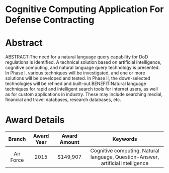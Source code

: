 
Cognitive Computing Application For Defense Contracting
=======================================================

# Abstract


ABSTRACT:The need for a natural language query capability for DoD regulations is identified. A technical solution based on artificial intelligence, cognitive computing, and natural language query technology is presented. In Phase I, various techniques will be investigated, and one or more solutions will be developed and tested. In Phase II, the down-selected technologies will be refined and built-out.BENEFIT:Natural language techniques for rapid and intelligent search tools for internet users, as well as for custom applications in industry. These may include searching medial, financial and travel databases, research databases, etc.  

# Award Details

|Branch|Award Year|Award Amount|Keywords|
| :---: | :---: | :---: | :---: |
|Air Force|2015|$149,907|Cognitive computing, Natural language, Question-Answer, artificial intelligence|
